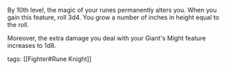 By 10th level, the magic of your runes permanently alters you. When you gain this feature, roll 3d4. You grow a number of inches in height equal to the roll.

Moreover, the extra damage you deal with your Giant's Might feature increases to 1d8.

tags: [[Fighter#Rune Knight]]